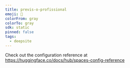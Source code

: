 ```yaml
---
title: previs-o-profissional
emoji: 🐳
colorFrom: gray
colorTo: gray
sdk: static
pinned: false
tags:
  - deepsite
---
```


Check out the configuration reference at https://huggingface.co/docs/hub/spaces-config-reference